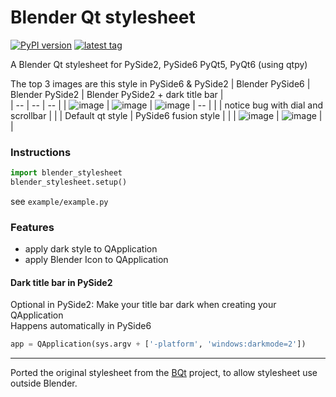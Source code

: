 # Blender Qt stylesheet
[![PyPI version](https://img.shields.io/pypi/v/blender-qt-stylesheet)](https://pypi.org/project/blender-qt-stylesheet/)
[![latest tag](https://img.shields.io/github/v/tag/hannesdelbeke/blender-qt-stylesheet?label=Github)](https://github.com/hannesdelbeke/blender-qt-stylesheet)


A Blender Qt stylesheet for PySide2, PySide6 PyQt5, PyQt6 (using qtpy)  

The top 3 images are this style in PySide6 & PySide2
| Blender PySide6 | Blender PySide2 |  Blender PySide2 + dark title bar |  
| -- | -- | -- | 
| ![image](https://github.com/hannesdelbeke/blender-qt-stylesheet/assets/3758308/21f5bec9-07c3-49e4-97aa-a2dd14f967f0) | ![image](https://github.com/hannesdelbeke/blender-qt-stylesheet/assets/3758308/56a571ba-e2de-4dfb-acb2-a835cff4d91b) | ![image](https://github.com/hannesdelbeke/blender-qt-stylesheet/assets/3758308/a9a5ecb4-7096-4380-aae0-b97de3768989) | -- | 
 | | notice bug with dial and scrollbar | | 
 | Default qt style | PySide6 fusion style | | 
 | ![image](https://github.com/hannesdelbeke/blender-qt-stylesheet/assets/3758308/046fd91f-6061-4892-9cff-072f1ea32bf4)  | ![image](https://github.com/hannesdelbeke/blender-qt-stylesheet/assets/3758308/36b96e02-28f5-4bcb-a624-4d3073f0ab56) |  | 

### Instructions
```python
import blender_stylesheet
blender_stylesheet.setup()
```
see `example/example.py`

### Features
- apply dark style to QApplication
- apply Blender Icon to QApplication

#### Dark title bar in PySide2
Optional in PySide2: Make your title bar dark when creating your QApplication  
Happens automatically in PySide6
```python
app = QApplication(sys.argv + ['-platform', 'windows:darkmode=2'])
``` 

---
Ported the original stylesheet from the [BQt](https://github.com/techartorg/bqt) project, to allow stylesheet use outside Blender.
